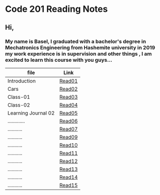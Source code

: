 # Code 201 Reading Notes

## **Hi,**

### My name is Basel, I graduated with a bachelor's degree in Mechatronics Engineering from Hashemite university in 2019 my work experience is in supervision and other things , I am excited to learn this course with you guys...


| file               | Link       |
| ------------------ | -----------|
| Introduction       | [Read01](https://bassel07.github.io/Reading-Notes201/) |
| Cars               | [Read02](https://bassel07.github.io/Cars/)   |
| Class-01           |  [Read03](https://bassel07.github.io/Reading-Notes201/class-01)   |
| Class-02           |  [Read04](https://bassel07.github.io/Reading-Notes201/class-02)   |
| Learning Journal 02|  [Read05](https://bassel07.github.io/Reading-Notes201/Learning%20Journal)   |
| .............      |  [Read06]()   |
| ...........        |  [Read07]()   |
| ...........        |  [Read09]()   |
| ...........        |  [Read10]()   |
| ...........        |  [Read11]()   |
| ...........        |  [Read12]()   |
| ...........        |  [Read13]()   |
| ...........        |  [Read14]()   |
| ...........        |  [Read15]()   |

